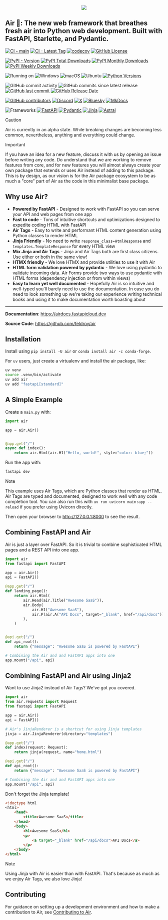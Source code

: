 <p align="center">
  <img src="img/air-neon.svg" />
</p>

## Air 💨: The new web framework that breathes fresh air into Python web development. Built with FastAPI, Starlette, and Pydantic.

[![CI - main](https://img.shields.io/github/actions/workflow/status/feldroy/air/python-package.yml?branch=main&logo=githubactions&label=CI)](https://github.com/feldroy/air/actions/workflows/python-package.yml?query=branch%3Amain+event%3Apush)
[![CI - Latest Tag](https://img.shields.io/github/check-runs/feldroy/air/latest?logo=githubactions&label=CI%20Tag)](https://github.com/feldroy/air/actions/workflows/python-package.yml?query=tag%3Alatest+event%3Apush)
[![codecov](https://codecov.io/gh/feldroy/air/graph/badge.svg?token=928SXPA1SU)](https://codecov.io/gh/feldroy/air)
[![GitHub License](https://img.shields.io/github/license/feldroy/air?logo=github&label=License)](https://github.com/feldroy/air/blob/main/LICENSE)

[![PyPI - Version](https://img.shields.io/pypi/v/air?logo=pypi&label=Pypi&logoColor=fff)](https://pypi.org/project/air)
[![PyPI Total Downloads](https://static.pepy.tech/badge/air)](https://pepy.tech/projects/air)
[![PyPI Monthly Downloads](https://static.pepy.tech/badge/air/month)](https://pepy.tech/projects/air)
[![PyPI Weekly Downloads](https://static.pepy.tech/badge/air/week)](https://pepy.tech/projects/air)

![Running on](https://img.shields.io/badge/Running%20on:-magenta?labelColor=black&logo=hotwire&logoColor=yellow)
![Windows](https://custom-icon-badges.demolab.com/badge/Windows%2011-%230079d5?logo=windows11&logoColor=white)
![macOS](https://img.shields.io/badge/MacOS-000000?logo=apple&logoColor=white&color=2e2e2e)
![Ubuntu](https://img.shields.io/badge/Ubuntu-E95420?logo=ubuntu&logoColor=white&color=orange)
[![Python Versions](https://img.shields.io/pypi/pyversions/air?logo=python&logoColor=fff&label=Python)](https://pypi.org/project/air)

![GitHub commit activity](https://img.shields.io/github/commit-activity/t/feldroy/air?logo=github&label=Commits)
![GitHub commits since latest release](https://img.shields.io/github/commits-since/feldroy/air/latest?logo=github)
[![GitHub last commit](https://img.shields.io/github/last-commit/feldroy/air?logo=github&label=Last%20Commit)](https://github.com/feldroy/air/commit/main)
[![GitHub Release Date](https://img.shields.io/github/release-date/feldroy/air?logo=github&label=Release%20Date)](https://github.com/feldroy/air/releases/latest)

[![GitHub contributors](https://img.shields.io/github/contributors/feldroy/air?logo=github&label=Contributors)](https://github.com/feldroy/air/graphs/contributors)
[![Discord](https://img.shields.io/discord/1388403469505007696?logo=discord&label=Discord)](https://discord.gg/aTzWBVrtEs)
[![X](https://img.shields.io/badge/Air%20💨-%23000000.svg?logo=X&logoColor=white)](https://x.com/AirWebFramework)
[![Bluesky](https://img.shields.io/badge/Air%20💨-0285FF?logo=bluesky&logoColor=fff)](https://bsky.app/profile/airwebframework.bsky.social)
[![MkDocs](https://img.shields.io/badge/MkDocs-526CFE?logo=materialformkdocs&logoColor=fff)](https://feldroy.github.io/air)

![Frameworks](https://img.shields.io/badge/Frameworks:-magenta?labelColor=black&logo=framework&logoColor=yellow)
[![FastAPI](https://img.shields.io/badge/FastAPI-009485.svg?logo=fastapi&logoColor=white)](https://fastapi.tiangolo.com)
[![Pydantic](https://img.shields.io/badge/Pydantic-1B0613.svg?logo=pydantic&logoColor=E35AF3)](https://docs.pydantic.dev/latest)
[![Jinja](https://img.shields.io/badge/jinja-white.svg?&logo=Jinja&logoColor=black)](https://jinja.palletsprojects.com/en/latest)
[![Astral](https://img.shields.io/badge/uv|ruff|ty-black.svg?logo=astral&logoColor=D1FF4F)](https://docs.astral.sh)

> [!CAUTION]
> Air is currently in an alpha state. While breaking changes are becoming less common, nevertheless, anything and everything could change.


> [!IMPORTANT]
> If you have an idea for a new feature, discuss it with us by opening an issue before writing any code. Do understand that we are working to remove features from core, and for new features you will almost always create your own package that extends or uses Air instead of adding to this package. This is by design, as our vision is for the Air package ecosystem to be as much a "core" part of Air as the code in this minimalist base package.

## Why use Air?


- **Powered by FastAPI** - Designed to work with FastAPI so you can serve your API and web pages from one app
- **Fast to code** - Tons of intuitive shortcuts and optimizations designed to expedite coding HTML with FastAPI
- **Air Tags** - Easy to write and performant HTML content generation using Python classes to render HTML
- **Jinja Friendly** - No need to write `response_class=HtmlResponse` and `templates.TemplateResponse` for every HTML view
- **Mix Jinja and Air Tags** - Jinja and Air Tags both are first class citizens. Use either or both in the same view!
- **HTMX friendly** - We love HTMX and provide utilities to use it with Air
- **HTML form validation powered by pydantic** - We love using pydantic to validate incoming data. Air Forms provide two ways to use pydantic with HTML forms (dependency injection or from within views)
- **Easy to learn yet well documented** - Hopefully Air is so intuitive and well-typed you'll barely need to use the documentation. In case you do need to look something up we're taking our experience writing technical books and using it to make documentation worth boasting about

---

**Documentation**: <a href="https://airdocs.fastapicloud.dev/" target="_blank">https://airdocs.fastapicloud.dev</a>

**Source Code**: <a href="https://github.com/feldroy/air" target="_blank">https://github.com/feldroy/air</a>


## Installation

Install using `pip install -U air` or `conda install air -c conda-forge`.

For `uv` users, just create a virtualenv and install the air package, like:

```sh
uv venv
source .venv/bin/activate
uv add air
uv add "fastapi[standard]"
```

## A Simple Example

Create a `main.py` with:

```python
import air

app = air.Air()


@app.get("/")
async def index():
    return air.Html(air.H1("Hello, world!", style="color: blue;"))
```

Run the app with:

```sh
fastapi dev
```

> [!NOTE]
> This example uses Air Tags, which are Python classes that render as HTML. Air Tags are typed and documented, designed to work well with any code completion tool.
> You can also run this with `uv run uvicorn main:app --reload` if you prefer using Uvicorn directly.

Then open your browser to <http://127.0.0.1:8000> to see the result.

## Combining FastAPI and Air

Air is just a layer over FastAPI. So it is trivial to combine sophisticated HTML pages and a REST API into one app.

```python
import air
from fastapi import FastAPI

app = air.Air()
api = FastAPI()

@app.get("/")
def landing_page():
    return air.Html(
        air.Head(air.Title("Awesome SaaS")),
        air.Body(
            air.H1("Awesome SaaS"),
            air.P(air.A("API Docs", target="_blank", href="/api/docs")),
        ),
    )


@api.get("/")
def api_root():
    return {"message": "Awesome SaaS is powered by FastAPI"}

# Combining the Air and and FastAPI apps into one
app.mount("/api", api)
```

## Combining FastAPI and Air using Jinja2

Want to use Jinja2 instead of Air Tags? We've got you covered.

```python
import air
from air.requests import Request
from fastapi import FastAPI

app = air.Air()
api = FastAPI()

# Air's JinjaRenderer is a shortcut for using Jinja templates
jinja = air.JinjaRenderer(directory="templates")

@app.get("/")
def index(request: Request):
    return jinja(request, name="home.html")

@api.get("/")
def api_root():
    return {"message": "Awesome SaaS is powered by FastAPI"}

# Combining the Air and and FastAPI apps into one
app.mount("/api", api)
```

Don't forget the Jinja template!

```html
<!doctype html
<html>
    <head>
        <title>Awesome SaaS</title>
    </head>
    <body>
        <h1>Awesome SaaS</h1>
        <p>
            <a target="_blank" href="/api/docs">API Docs</a>
        </p>
    </body>
</html>
```

> [!NOTE]
> Using Jinja with Air is easier than with FastAPI. That's because as much as we enjoy Air Tags, we also love Jinja!

## Contributing

For guidance on setting up a development environment and how to make a contribution to Air, see [Contributing to Air](https://github.com/feldroy/air/blob/main/CONTRIBUTING.md).
